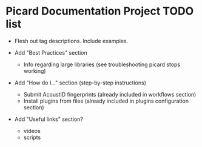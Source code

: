# Picard Documentation Project TODO list

- Flesh out tag descriptions.  Include examples.

- Add "Best Practices" section
  - Info regarding large libraries (see troubleshooting picard stops working)

- Add "How do I..." section (step-by-step instructions)
  - Submit AcoustID fingerprints (already included in workflows section)
  - Install plugins from files (already included in plugins configuration section)

- Add "Useful links" section?
  - videos
  - scripts
